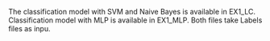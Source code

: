 The classification model with SVM and Naive Bayes is available in EX1_LC.
Classification model with MLP is available in EX1_MLP.
Both files take Labels files as inpu.
